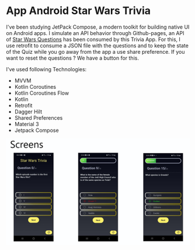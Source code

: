 # App Android Star Wars Trivia

I've been studying JetPack Compose, a modern toolkit for building native UI on
Android apps. I simulate an API behavior through Github-pages, an API of [Star Wars
Questions](https://github.com/pgustavo73/starwars_trivia_api) has been consumed by this Trivia App.
For this, I use retrofit to consume a JSON file with the questions and to keep the state of the Quiz
while you go away from the app a use share preference. If you want to reset the questions ?
We have a button for this.

I've used following Technologies:

* MVVM
* Kotlin Coroutines
* Kotlin Coroutines Flow
* Kotlin
* Retrofit
* Dagger Hilt
* Shared Preferences
* Material 3
* Jetpack Compose

<img src="./image/telas.jpg">